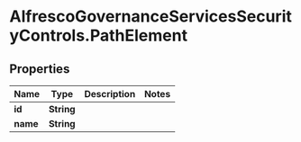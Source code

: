 # AlfrescoGovernanceServicesSecurityControls.PathElement

## Properties
Name | Type | Description | Notes
------------ | ------------- | ------------- | -------------
**id** | **String** |  | 
**name** | **String** |  | 


